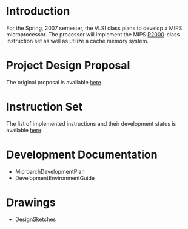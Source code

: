 # Introduction #

For the Spring, 2007 semester, the VLSI class plans to develop a MIPS microprocessor. The processor will implement the MIPS [R2000](https://code.google.com/p/hmc-mips/source/detail?r=2000)-class instruction set as well as utilize a cache memory system.


# Project Design Proposal #

The original proposal is available [here](http://docs.google.com/View?docid=df39snmn_10g5gbr3).

# Instruction Set #

The list of implemented instructions and their development status is available [here](http://docs.google.com/View?docid=df39snmn_12g57j46).

# Development Documentation #

  * MicroarchDevelopmentPlan
  * DevelopmentEnvironmentGuide

# Drawings #

  * DesignSketches